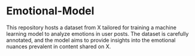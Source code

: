 # Emotional-Model
This repository hosts a dataset from X tailored for training a machine learning model to analyze emotions in user posts. The dataset is carefully annotated, and the model aims to provide insights into the emotional nuances prevalent in content shared on X.
